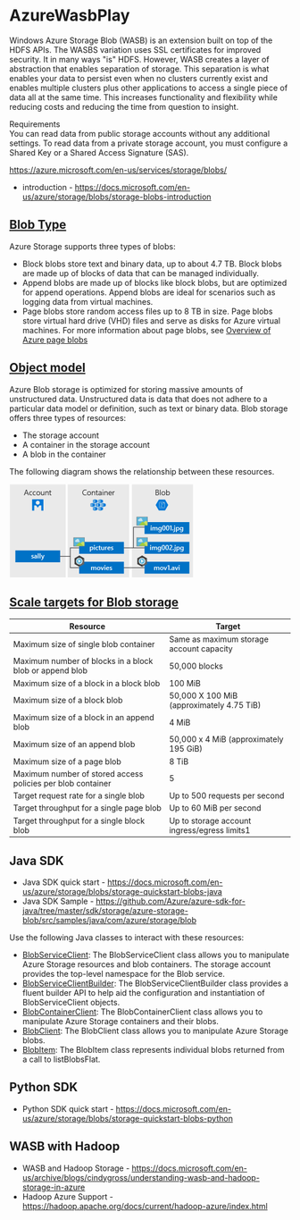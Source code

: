 # AzureWasbPlay

Windows Azure Storage Blob (WASB) is an extension built on top of the HDFS APIs. The WASBS variation uses SSL certificates for improved security. It in many ways "is" HDFS. However, WASB creates a layer of abstraction that enables separation of storage. This separation is what enables your data to persist even when no clusters currently exist and enables multiple clusters plus other applications to access a single piece of data all at the same time. This increases functionality and flexibility while reducing costs and reducing the time from question to insight.

Requirements  
You can read data from public storage accounts without any additional settings. To read data from a private storage account, you must configure a Shared Key or a Shared Access Signature (SAS).

<https://azure.microsoft.com/en-us/services/storage/blobs/>

+ introduction - <https://docs.microsoft.com/en-us/azure/storage/blobs/storage-blobs-introduction>

## [Blob Type](https://docs.microsoft.com/en-us/azure/storage/blobs/storage-blobs-introduction#blobs)

Azure Storage supports three types of blobs:

+ Block blobs store text and binary data, up to about 4.7 TB. Block blobs are made up of blocks of data that can be managed individually.
+ Append blobs are made up of blocks like block blobs, but are optimized for append operations. Append blobs are ideal for scenarios such as logging data from virtual machines.
+ Page blobs store random access files up to 8 TB in size. Page blobs store virtual hard drive (VHD) files and serve as disks for Azure virtual machines. For more information about page blobs, see [Overview of Azure page blobs](https://docs.microsoft.com/en-us/azure/storage/blobs/storage-blob-pageblob-overview)

## [Object model](https://docs.microsoft.com/en-us/azure/storage/blobs/storage-quickstart-blobs-java#object-model)

Azure Blob storage is optimized for storing massive amounts of unstructured data. Unstructured data is data that does not adhere to a particular data model or definition, such as text or binary data. Blob storage offers three types of resources:

+ The storage account
+ A container in the storage account
+ A blob in the container

The following diagram shows the relationship between these resources.

![relationship between these resources](imgs/blob1.png)

## [Scale targets for Blob storage](https://docs.microsoft.com/en-us/azure/storage/blobs/scalability-targets#scale-targets-for-blob-storage)

| Resource | Target |
| ---- | ----------- |
|Maximum size of single blob container                       | Same as maximum storage account capacity     |
|Maximum number of blocks in a block blob or append blob     | 50,000 blocks                                |
|Maximum size of a block in a block blob                     | 100 MiB                                      |
|Maximum size of a block blob                                | 50,000 X 100 MiB (approximately 4.75 TiB)    |
|Maximum size of a block in an append blob                   | 4 MiB                                        |
|Maximum size of an append blob                              | 50,000 x 4 MiB (approximately 195 GiB)       |
|Maximum size of a page blob                                 | 8 TiB                                        |
|Maximum number of stored access policies per blob container | 5                                            |
|Target request rate for a single blob                       | Up to 500 requests per second                |
|Target throughput for a single page blob                    | Up to 60 MiB per second                      |
|Target throughput for a single block blob                   | Up to storage account ingress/egress limits1 |

## Java SDK

+ Java SDK quick start - <https://docs.microsoft.com/en-us/azure/storage/blobs/storage-quickstart-blobs-java>
+ Java SDK Sample - <https://github.com/Azure/azure-sdk-for-java/tree/master/sdk/storage/azure-storage-blob/src/samples/java/com/azure/storage/blob>

Use the following Java classes to interact with these resources:

+ [BlobServiceClient](https://azuresdkdocs.blob.core.windows.net/$web/java/azure-storage-blob/12.0.0/com/azure/storage/blob/BlobServiceClient.html): The BlobServiceClient class allows you to manipulate Azure Storage resources and blob containers. The storage account provides the top-level namespace for the Blob service.
+ [BlobServiceClientBuilder](https://azuresdkdocs.blob.core.windows.net/$web/java/azure-storage-blob/12.0.0/com/azure/storage/blob/BlobServiceClientBuilder.html): The BlobServiceClientBuilder class provides a fluent builder API to help aid the configuration and instantiation of BlobServiceClient objects.
+ [BlobContainerClient](https://azuresdkdocs.blob.core.windows.net/$web/java/azure-storage-blob/12.0.0/com/azure/storage/blob/BlobContainerClient.html): The BlobContainerClient class allows you to manipulate Azure Storage containers and their blobs.
+ [BlobClient](https://azuresdkdocs.blob.core.windows.net/$web/java/azure-storage-blob/12.0.0/com/azure/storage/blob/BlobClient.html): The BlobClient class allows you to manipulate Azure Storage blobs.
+ [BlobItem](https://azuresdkdocs.blob.core.windows.net/$web/java/azure-storage-blob/12.0.0/com/azure/storage/blob/models/BlobItem.html): The BlobItem class represents individual blobs returned from a call to listBlobsFlat.

## Python SDK

+ Python SDK quick start - <https://docs.microsoft.com/en-us/azure/storage/blobs/storage-quickstart-blobs-python>

## WASB with Hadoop

+ WASB and Hadoop Storage - <https://docs.microsoft.com/en-us/archive/blogs/cindygross/understanding-wasb-and-hadoop-storage-in-azure>
+ Hadoop Azure Support - <https://hadoop.apache.org/docs/current/hadoop-azure/index.html>
